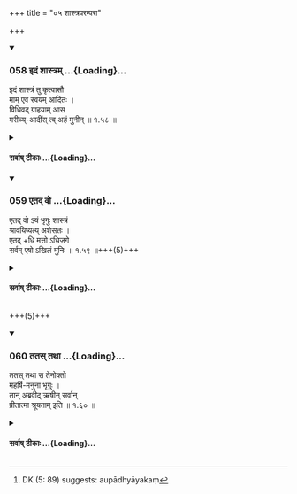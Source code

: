 +++
title = "०५ शास्त्रपरम्परा"

+++

<div class="js_include" includetitle="true" newlevelforh1="3" unfilled url="/kalpAntaram/smRtiH/manuH/vishvAsa-prastutiH/01_praveshaH/058_idaM_shAstram.md">
<details open><summary><h3>058 इदं शास्त्रम् ...{Loading}...</h3></summary>


इदं शास्त्रं तु कृत्वासौ  
माम् एव स्वयम् आदितः ।  
विधिवद् ग्राहयाम् आस  
मरीच्य्-आदींस् त्व् अहं मुनीन्  ॥ १.५८ ॥
</details>
</div>
<div class="js_include collapsed" newlevelforh1="4" title="सर्वाष् टीकाः" unfilled url="/kalpAntaram/smRtiH/manuH/sarvASh_TIkAH/01_praveshaH/058_idaM_shAstram.md">
<details><summary><h4>सर्वाष् टीकाः ...{Loading}...</h4></summary>
<details><summary>गङ्गानथ-मूलानुवादः</summary>

Having prounded this Law, he himself, first of all, taught it to me with due care; I then taught it to Marīci and other Sages.—(58)
</details>
<details><summary>मेधातिथिः</summary>

इह शास्त्रशब्देन स्मार्तो विधिप्रतिषेधसमूह उच्यते, न तु ग्रन्थः, तस्य मनुना कृतत्वात् । तथा हि मानव इति व्यपदेशो ऽस्य । इतरथा हि हैरण्यगर्भ इति व्यपदिश्येत ।

- <u>केचित्</u> तु हिरण्यगर्भेनापि कृते ग्रन्थे मनुना बहूनां प्रकाशितत्वात् तेन व्यपदेशो युज्यत एव । यथा हिमवति प्रथमम् उपलभ्यमाना गङ्गा, अन्यतो ऽप्य् उत्पन्ना हैमवतीति व्यपदिश्यते, यथा च नित्यं दर्शनात् काठकं प्रवचनं कठेन व्यपदेशः । सत्स्व् अप्य् अन्येष्व् अध्येतृष्व् अध्यापयितृषु च प्रवचनप्रकर्षात् कठेन व्यपदेशः । नारदश् च स्मरति- "शतसाहस्रो ऽयं ग्रन्थः प्रजापतिना कृतस् ततः स मन्वादिभिः क्रमेण संक्षिप्तः" इति । अतो ऽन्यकृतत्वे ऽपि मानवव्यपदेशो न विरुद्धः । शास्त्रशब्देन ग्रन्थाभिधानम् अपि शासनरूपार्थप्रतिपादकत्वाद् दृष्टम् एव । 

- **माम् एव ग्राहयामास,** अहं तेनाध्यापित इत्य् अर्थः । **स्वयम् आदितो विधिवद्** इत्य् एभिः पदैर् आगमस्याविभ्रंश उच्यते । ग्रन्थकारेण हि स्वकृतो ग्रन्थो यः स्वयम् अध्याप्यते प्रथमं तत्र मात्रापि न परिहीयते । अन्यस्य हि तस्माद् अधिगतवतो ऽन्यम् अध्यापयतो न तद्ग्रन्थाविनाशे यत्नो भवति । कर्तुर् अप्य् अध्यापितपूर्वस्य "प्रतिष्ठापितो मया पूर्वम् अयं ग्रन्थः" इति द्वितीयवारं प्रमादालस्यादिना भ्रंशः संभाव्यते । अत **आदित** इत्य् उक्तम् । विधिवच् छिष्योपाध्याययोर् अनन्यमनस्कतादिगुणो ऽवहितचित्तता विधिः । अर्हे वतिः (च्ड़्। पाण् ५.१.११७) ।

- **मरीच्यादींस् त्व् अहं मुनीन्** । मरीच्यादयः प्रसिद्धप्रभावाः, तैर् अप्य् एतन् मत्सकाशाद् अधितम् इत्य् आत्मनो विशिष्टशिष्यसंबन्धेन सिद्धम् औपाध्यायिकं[^९९] दर्शयन् महर्षीणां शास्त्रमाहात्म्येन च श्रद्धातिशयं जनयत्य् अध्ययनाविरामाय । एवंविधम् एतन् महच् छास्त्रं यन् मरीच्यादिभिर् अप्य् अधीतम् । एष चेदृशो महात्मा मनुस् तेषाम् उपाध्याय इति युक्तम् एतस्य सकाशाद् एतद्ग्रन्थाध्ययनम् इत्य् आ शास्त्रपरिसमाप्तेर् नोपरमन्ते श्रोतार इत्य् उभयथापि शास्त्रप्रशंसा ॥ १.५८ ॥


[^९९]:
     DK (5: 89) suggests: aupādhyāyakaṃ
</details>
<details><summary>गङ्गानथ-भाष्यानुवादः</summary>

In the present context the term ‘Law’ stands for *the whole collection
of Injunctions and Prohibitions contained in the Smṛtis*, and not for
any particular *treatise*; as this latter was composed by Manu; that is
why the Treatise is called ‘Mānava’ (of Manu); otherwise \[ *i.e*., if
the Treatise were the ‘Law’ propounded by the Imperishable One\], it
would have been ‘*Hairaṇyagarbha*,’ ‘of Hiraṇyagarbha.’

Others however have held that the Treatise itself was composed by
Hiraṇyagarbha \[and is spoken of in the text as the ‘Law’ propounded by
him\], and since it came to be revealed to, and published among, many
persons by *Manu*, it is only right that it should he called after the
name of the latter. For instance, the Ganga has its real source
somewhere else (in Heaven), and yet since it is seen for the first time
in the Himavat (Himālaya), it is called ‘*Haimavatī*’ (proceeding from
Himavat), after the name of the latter;—similarly though the Vedic text
is eternal, yet since it was expounded by Kaṭha, it is called
‘*Kāṭhaka*,’ after his name; even though there are several other
expounders and learners of that Veda, yet it is called after Kaṭha, on
account of the superiority of his expounding. Nārada also has declared
thus:—‘This Treatise, consisting of 100,000 verses, was composed by
Prajāpati, and, in due course, it came to be abridged by Manu and
others.’ Thus, even though the Treatise may have been originally
composed by some one else, there is nothing incongruous in its being
called ‘Mānava,’ ‘of Manu.’ As for the term ‘*Śāstra*,’ ‘*Law*’ (of the
text) standing for the *Treatise*, we often find it so used, in the
sense that the subject expounded by it is *instruction*, ‘*śāṣana*.’

‘*He taught it to me*,’ I was taught by him.—‘*Himself*,’ ‘*first of
all*,’ ‘*with care*,’—these words indicate the fact that there was no
break in the continuity of tradition in regard to the Law. As a matter
of fact, when the author of a book ‘*himself*’ teaches it first of all,
not a single syllable of it is lost; while when the book composed by one
person is taught by another person who has learnt it from the former,
there is not the same ‘*care*’ taken in guarding the text from loss. In
fact, in the case of the author himself, when he has taught it once and
established its position, he feels confident that he has already taught
it once, and hence when he comes to teach the work a second time, he is
likely to be careless and lazy; so that lapses in the text become
possible; hence the text has added the phrase ‘*first of all*’.—‘*With
due care*,’—the term ‘*vidhi*,’ ‘*care*,’ stands here for the quality,
in the teacher and the pupil, of having undiverted attention, a
concentrated mind; and the affix ‘*vati*’ (in the term ‘*vidhivat*’)
signifies *capability, possession*.

‘*Then I taught it to Marīci and other sages*.’—In as much as Marīci and
the other sages are persons of well-known reputation, when Manu speaks
of such well-known persons having learnt the Law from him, he describes
his connection with specially qualified pupils, and thereby indicates
his well-established professional dignity; and by pointing out the
importance of the Law, he produces in the minds of the great sages (who
have asked him in verse 1 *et seq*. to propound the Law) faith and
confidence, so that they may be unremitting in their study; the idea
being—‘So important is this Law that oven such great sages as Marīci and
the rest have learnt it,—Manu also is such a high personage that he is
the Teacher of those great sages,—so that it is highly proper that this
Treatise should be learnt from him with this idea in their minds, the
enquirers who have come to hear the Law propounded would not cease to
give their attention to it.—Both these facts are mentioned with a view
to eulogise the Law.—(58)
</details>
<details><summary>गङ्गानथ-टिप्पन्यः</summary>

‘*Vidhivat*’—‘With due attention’ (Medhātithi and
Govindarāja);—‘according to rule,—with due ceremonies’ (Kullūka).

In connection with the authorship of the Smṛti see *Bhāṣya* (Printed
edition, Gharpure, p. 7) and also Buhler’s Introduction p. xv. Burnell
in his footnote on Verse 58, misrepresents Medhātithi, by imputing to
him a view which he has put forward only as held by ‘some people’
‘*Kechit*’.

Parāśara-mādhava (Ācāra—p. 106) quotes this verse in support of the view
that the Smṛtis are the work of Brahmā; and it adds that—‘as Brahmā, so
Svāyambhuva Manu also, compiles the Duties that have been ordained in
the Veda;—which establishes the beginningless and immutable character of
*Dharma*.’
</details>
<details><summary>Bühler</summary>

058	But he having composed these Institutes (of the sacred law), himself taught them, according to the rule, to me alone in the beginning; next I (taught them) to Mariki and the other sages.
</details>
</details>
</div>
<div class="js_include" includetitle="true" newlevelforh1="3" unfilled url="/kalpAntaram/smRtiH/manuH/vishvAsa-prastutiH/01_praveshaH/059_etad_vo.md">
<details open><summary><h3>059 एतद् वो ...{Loading}...</h3></summary>


एतद् वो ऽयं भृगुः शास्त्रं  
श्रावयिष्यत्य् अशेसतः ।  
एतद् +धि मत्तो ऽधिजगे  
सर्वम् एषो ऽखिलं मुनिः  ॥ १.५९ ॥+++(5)+++ 
</details>
</div>
<div class="js_include collapsed" newlevelforh1="4" title="सर्वाष् टीकाः" unfilled url="/kalpAntaram/smRtiH/manuH/sarvASh_TIkAH/01_praveshaH/059_etad_vo.md">
<details><summary><h4>सर्वाष् टीकाः ...{Loading}...</h4></summary>
<details><summary>गङ्गानथ-मूलानुवादः</summary>

This Bhṛgu will fully describe to you this (Law); this sage has learnt the whole of this in its entirety, from me.—(59)
</details>
<details><summary>मेधातिथिः</summary>

**एतच्** छास्त्रं **वो** युष्माकम् **अयं** **भृगुर्** **अशेषतः** सर्वं **श्रावयिष्यति** कर्णपथं नेष्यत्य् अध्यापयिष्यति व्याख्यास्यति च । एतच् छास्त्रस्यैतद् आ प्रत्यवमर्शः । **एतच्** छास्त्रम् एव **मुनिर्** **अखिलम्** अशेषं **मत्तो** मत्सकाशाद् **अधिजगे** ऽधिगतवान् ज्ञातवान् । गुरुमुखाद् विद्या निष्क्रामतीव शिष्यः प्रतिगृह्णातीवेत्य् अतः अपादाने तसिर् मत्त इति युक्तः । भृगुस् तु महर्षीणां प्रख्याततरप्रभावः । तस्य प्रवक्तृत्वनियोगेनानेकाशेषनिरतिशयविद्याविदाम् आगमनपरंपरयागतम् एतच् छास्त्रम् इति प्रदर्श्यते । अतश् च केषांचिद् अयम् अपि प्रवृत्तिप्रकारो दृश्यते । बहुभ्यो महात्मभ्यः शास्त्रम् इदम् अवतीर्णम् इति, किम् इति नाधीमह इत्य् अध्ययनादिप्रवृत्त्याभिमुख्यं शास्त्रे जन्यते ॥ १.५९ ॥
</details>
<details><summary>गङ्गानथ-भाष्यानुवादः</summary>

‘*This*,’ Law;—‘*to you*’;—‘*Bhṛgu will describe fully*,’ will carry it
to your cars, will teach and will explain: The pronoun ‘*this*’ (in the
second line) refers to the *Law*; the whole of this Law this Sage has
‘*learnt*,’ read, ‘*in its entirety*,’ ‘*from me*’ at my hands. The
teaching proceeds as it were, from the Teacher’s mouth, and the pupil
takes hold of it, as it were; it is for this reason that we have the
affix ‘*tasi*,’ in the word ‘*mattaḥ*,’ in the sense of the Ablative.

*Bhṛgu* is a person whose greatness is very well known to the sages; so
that by directing him to explain the Law, Manu shows that the Law has
come down through a tradition of teaching handed down by a long line of
several persons possessing exceptional knowledge of all sciences. It is
for this reason that some people are to undertake the study of the Law
by the following considerations:—‘This Law has come down from several
high-souled persons,—why then should we not study it.’ This
consideration serves to prompt men to study and thus attracts them to
the Law.—(59)
</details>
<details><summary>गङ्गानथ-टिप्पन्यः</summary>

This Verse is quoted by the Aparārka (p. 4) with a view to show that the
writer of a work often quotes himself,—and wherever *manurabravīt*
occurs, it is Manu’s own words that are quoted, not those of Bhṛgu, the
compiler.
</details>
<details><summary>Bühler</summary>

059	Bhrigu, here, will fully recite to you these Institutes; for that sage learned the whole in its entirety from me.
</details>
</details>
</div>

+++(5)+++  

<div class="js_include" includetitle="true" newlevelforh1="3" unfilled url="/kalpAntaram/smRtiH/manuH/vishvAsa-prastutiH/01_praveshaH/060_tatas_tathA.md">
<details open><summary><h3>060 ततस् तथा ...{Loading}...</h3></summary>


ततस् तथा स तेनोक्तो  
महर्षि-मनुना भृगुः ।  
तान् अब्रवीद् ऋषीन् सर्वान्  
प्रीतात्मा श्रूयताम् इति  ॥ १.६० ॥
</details>
</div>
<div class="js_include collapsed" newlevelforh1="4" title="सर्वाष् टीकाः" unfilled url="/kalpAntaram/smRtiH/manuH/sarvASh_TIkAH/01_praveshaH/060_tatas_tathA.md">
<details><summary><h4>सर्वाष् टीकाः ...{Loading}...</h4></summary>
<details><summary>गङ्गानथ-मूलानुवादः</summary>

Thereupon, being thus directed by Manu, the great sage Bhṛgu, with a gladdened heart, said to the sages—‘Listen.’—(60)
</details>
<details><summary>मेधातिथिः</summary>

स महर्षिर् **भृगुस्** **तेन मनुना तथोक्तः** "एष वः श्रावयिष्यति" इति नियुक्तस् **ततो** ऽनन्तरं **तान् ऋषीन् अब्रवीच् छ्रूयताम् इति** । **प्रीतात्मा**नेकशिष्यसंनिधाव् अहम् अत्र नियुक्त इति बहुमानेन प्रीतात्मत्वं प्रवक्तृत्वयोग्यतयाज्ञाकरो ऽहम् अनेन संभावित इत्य् आत्मनि भृगोर् बहुमानः ॥ १.६० ॥
</details>
<details><summary>गङ्गानथ-भाष्यानुवादः</summary>

That great sage ‘*Bhṛgu*,’ ‘*bring thus directed*’—prompted, by means of
the words ‘Bhṛgu will describe it to you’;—‘*thereupon*,’—after
that,—‘*said to the sages*’—‘*Listen*.’

‘*With a gladdened heart*’;—his gladness being due to the idea of
respectability implied by the fact that from among the several pupils
(of Manu) he had been directed to teach; Bhṛgu’s idea of his own
respectability was based upon this idea—‘I, who am an obedient pupil of
Manu, have been thus honoured by him, by reason of my special aptitude
to expound the Law.’—(60)



\[*Here ends the introductory Section—describing the true origin  
of the Law and the authorship of the present Treatise*.\]

\[*Now begins the actual Text of the Treatise, as expounded by  
Bhṛgu, to the sages who had questioned Manu*.\]
</details>
<details><summary>गङ्गानथ-टिप्पन्यः</summary>

With this verse ends the *Introductory Section* of the work, describing
the Origin of the Law and the authorship of the ordinances.
</details>
<details><summary>Bühler</summary>

060	Then that great sage Bhrigu, being thus addressed by Manu, spoke, pleased in his heart, to all the sages, 'Listen!'
</details>
</details>
</div>
